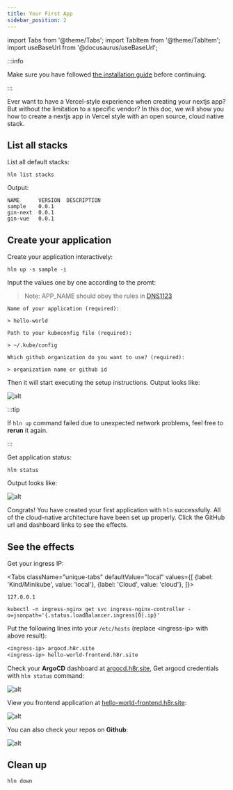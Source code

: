 ```yaml
---
title: Your First App
sidebar_position: 2
---
```


import Tabs from '@theme/Tabs';
import TabItem from '@theme/TabItem';
import useBaseUrl from '@docusaurus/useBaseUrl';

:::info

Make sure you have followed [the installation guide](/docs/getting_started/installation) before continuing.

:::

Ever want to have a Vercel-style experience when creating your nextjs app?
But without the limitation to a specific vendor?
In this doc, we will show you how to create a nextjs app in Vercel style with an open source, cloud native stack.

## List all stacks

List all default stacks:

```shell
hln list stacks
```

Output:

```shell
NAME      VERSION  DESCRIPTION
sample    0.0.1
gin-next  0.0.1
gin-vue   0.0.1
```

## Create your application

Create your application interactively:

```shell
hln up -s sample -i
```

Input the values one by one according to the promt:

> Note: APP_NAME should obey the rules in [DNS1123](https://datatracker.ietf.org/doc/html/rfc1123)

```shell
Name of your application (required):

> hello-world

Path to your kubeconfig file (required):

> ~/.kube/config

Which github organization do you want to use? (required):

> organization name or github id
```

Then it will start executing the setup instructions. Output looks like:

![alt](/img/docs/stack_output.png)

:::tip

If `hln up` command failed due to unexpected network problems, feel free to **rerun** it again.

:::

Get application status:

```shell
hln status
```

Output looks like:

![alt](/img/docs/hln_status_output.png)

Congrats! You have created your first application with `hln` successfully. All of the cloud-native architecture have been set up properly.
Click the GitHub url and dashboard links to see the effects.

## See the effects

Get your ingress IP:

<Tabs
className="unique-tabs"
defaultValue="local"
values={[
{label: 'Kind/Minikube', value: 'local'},
{label: 'Cloud', value: 'cloud'},
]}>

<TabItem value="local">

```shell
127.0.0.1
```

</TabItem>

<TabItem value="cloud">

```shell
kubectl -n ingress-nginx get svc ingress-nginx-controller -o=jsonpath='{.status.loadBalancer.ingress[0].ip}'
```

</TabItem>

</Tabs>

Put the following lines into your `/etc/hosts` (replace <ingress-ip\> with above result):

```txt
<ingress-ip> argocd.h8r.site
<ingress-ip> hello-world-frontend.h8r.site
```

Check your **ArgoCD** dashboard at [argocd.h8r.site](http://argocd.h8r.site), Get argocd credentials with `hln status` command:

![alt](/img/docs/getting-started/argocd-screenshot.png)

View you frontend application at [hello-world-frontend.h8r.site](http://hello-world-frontend.h8r.site):

![alt](/img/docs/getting-started/sample-application.png)

You can also check your repos on **Github**:

![alt](/img/docs/github-repos.png)

## Clean up

```shell
hln down
```
